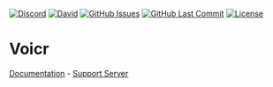 [![Discord](https://img.shields.io/discord/449576301997588490.svg?label=Discord&logo=discord)](https://discord.gg/pfQz5Pq)
[![David](https://img.shields.io/david/Gleeny/Voicr.svg?logo=javascript&logoColor=white)](https://david-dm.org/Gleeny/Voicr)
[![GitHub Issues](https://img.shields.io/github/issues/Gleeny/Voicr.svg?logo=github&logoColor=white)](https://github.com/Gleeny/Voicr/issues)
[![GitHub Last Commit](https://img.shields.io/github/last-commit/Gleeny/Voicr.svg?logo=github&logoColor=white)](https://github.com/Gleeny/Voicr/commit/master)
[![License](https://img.shields.io/github/license/Gleeny/Voicr.svg?label=License&logo=github&logoColor=white)](./LICENSE)

# Voicr

[Documentation](https://gleeny.github.io/voicr/) - [Support Server](https://discordapp.com/invite/JbHX5U3)
